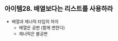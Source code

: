 ## 아이템28. 배열보다는 리스트를 사용하라
* 배열과 제너릭 타입의 차이
	* 배열은 공변 (함께 변한다)
	* 제너릭은 불공변
<!--stackedit_data:
eyJoaXN0b3J5IjpbMTM1NTc1MjQyNV19
-->